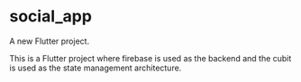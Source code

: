 # social_app

A new Flutter project.

This is a Flutter project where firebase is used as the backend and the cubit is used as the state management architecture.

